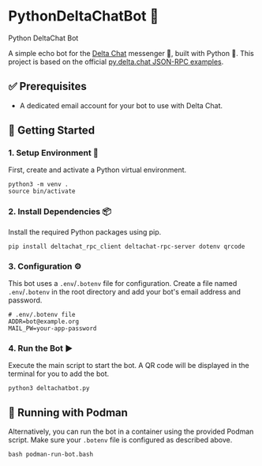 # PythonDeltaChatBot 🤖
Python DeltaChat Bot

A simple echo bot for the [Delta Chat](https://delta.chat/) messenger 💬, built with Python 🐍. This project is based on the official [py.delta.chat JSON-RPC examples](https://py.delta.chat/jsonrpc/examples.html#echo-bot).

## ✅ Prerequisites

- A dedicated email account for your bot to use with Delta Chat.

## 🚀 Getting Started

### 1. Setup Environment 📁

First, create and activate a Python virtual environment.

```shell
python3 -m venv .
source bin/activate
```

### 2. Install Dependencies 📦

Install the required Python packages using pip.

```shell
pip install deltachat_rpc_client deltachat-rpc-server dotenv qrcode
```

### 3. Configuration ⚙️

This bot uses a `.env`/`.botenv` file for configuration. Create a file named `.env`/`.botenv` in the root directory and add your bot's email address and password.

```env
# .env/.botenv file
ADDR=bot@example.org
MAIL_PW=your-app-password
```

### 4. Run the Bot ▶️

Execute the main script to start the bot. A QR code will be displayed in the terminal for you to add the bot.

```shell
python3 deltachatbot.py
```

## 🐳 Running with Podman

Alternatively, you can run the bot in a container using the provided Podman script. Make sure your `.botenv` file is configured as described above.

```shell
bash podman-run-bot.bash
```

